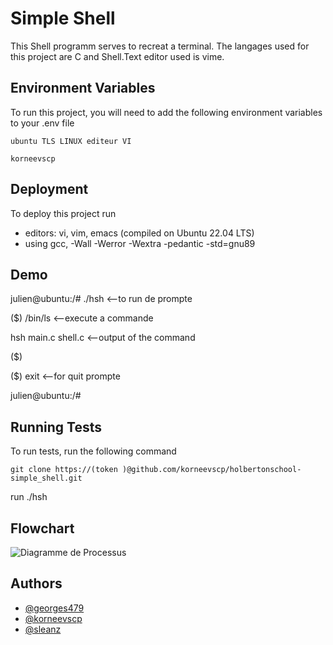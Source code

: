 # Simple Shell

This Shell programm serves to recreat a terminal. The langages used for this project are C and Shell.Text editor used is vime.


## Environment Variables

To run this project, you will need to add the following environment variables to your .env file

`ubuntu TLS LINUX editeur VI `

`korneevscp`


## Deployment

To deploy this project run

- editors: vi, vim, emacs (compiled on Ubuntu 22.04 LTS) 
- using gcc, -Wall -Werror -Wextra -pedantic -std=gnu89


## Demo


julien@ubuntu:/# ./hsh <--to run de prompte

($) /bin/ls  <--execute a commande

hsh main.c shell.c  <--output of the command

($)

($) exit  <--for quit prompte

julien@ubuntu:/#

## Running Tests

To run tests, run the following command

`git clone https://(token )@github.com/korneevscp/holbertonschool-simple_shell.git`

run ./hsh
##  Flowchart

![Diagramme de Processus](https://i.pinimg.com/736x/07/07/4f/07074f79e644565f40a429375a8d6037.jpg)
## Authors

- [@georges479](https://www.github.com/georges479)
- [@korneevscp](https://www.github.com/korneevscp)
- [@sleanz](https://www.github.com/sleanz)
